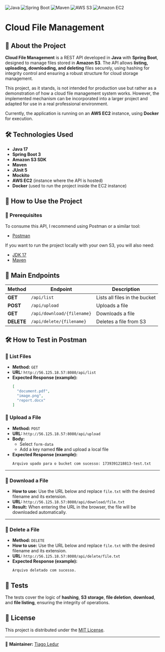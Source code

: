 ![Java](https://img.shields.io/badge/Java-17-orange?logo=java&logoColor=white)
![Spring Boot](https://img.shields.io/badge/Spring%20Boot-green?logo=springboot&logoColor=white)
![Maven](https://img.shields.io/badge/Maven-C71A36?logo=apachemaven&logoColor=white)
![AWS S3](https://img.shields.io/badge/AWS%20S3-Storage-orange?logo=amazons3&logoColor=white)
![Amazon EC2](https://img.shields.io/badge/Amazon%20EC2-Cloud-orange?logo=amazonaws&logoColor=white)

# Cloud File Management

## 📌 About the Project

**Cloud File Management** is a REST API developed in **Java** with **Spring Boot**, designed to manage files stored in **Amazon S3**. The API allows **listing, uploading, downloading, and deleting** files securely, using hashing for integrity control and ensuring a robust structure for cloud storage management.

This project, as it stands, is not intended for production use but rather as a demonstration of how a cloud file management system works. However, the implemented mechanism can be incorporated into a larger project and adapted for use in a real professional environment.

Currently, the application is running on an **AWS EC2** instance, using **Docker** for execution.

## 🛠️ Technologies Used

- **Java 17**
- **Spring Boot 3**
- **Amazon S3 SDK**
- **Maven**
- **JUnit 5**
- **Mockito**
- **AWS EC2** (instance where the API is hosted)
- **Docker** (used to run the project inside the EC2 instance)

## 🚀 How to Use the Project

### 🔧 Prerequisites

To consume this API, I recommend using Postman or a similar tool:

- [Postman](https://www.postman.com/)

If you want to run the project locally with your own S3, you will also need:

- [JDK 17](https://www.oracle.com/java/technologies/javase/jdk17-archive-downloads.html)
- [Maven](https://maven.apache.org/)

## 📌 Main Endpoints

| Method  | Endpoint          | Description                     |
|---------|------------------|--------------------------------|
| **GET**  | `/api/list`     | Lists all files in the bucket |
| **POST** | `/api/upload`   | Uploads a file |
| **GET**  | `/api/download/{filename}` | Downloads a file |
| **DELETE** | `/api/delete/{filename}` | Deletes a file from S3 |

## 🛠️ How to Test in Postman

### 🔹 List Files
- **Method:** `GET`
- **URL:** `http://56.125.18.57:8080/api/list`
- **Expected Response (example):**
  ```json
  [
    "document.pdf",
    "image.png",
    "report.docx"
  ]
  ```

### 🔹 Upload a File
- **Method:** `POST`
- **URL:** `http://56.125.18.57:8080/api/upload`
- **Body:**
  - Select `form-data`
  - Add a key named **file** and upload a local file
- **Expected Response (example):**
  ```
  Arquivo upado para o bucket com sucesso: 1739391218813-test.txt
  ```
---
### 🔹 Download a File
- **How to use:** Use the URL below and replace `file.txt` with the desired filename and its extension.
- **URL:** `http://56.125.18.57:8080/api/download/file.txt`
- **Result:** When entering the URL in the browser, the file will be downloaded automatically.
---
### 🔹 Delete a File
- **Method:** `DELETE`
- **How to use:** Use the URL below and replace `file.txt` with the desired filename and its extension.
- **URL:** `http://56.125.18.57:8080/api/delete/file.txt`
- **Expected Response (example):**
  ```
  Arquivo deletado com sucesso.
  ```

## 🧪 Tests  
The tests cover the logic of **hashing**, **S3 storage**, **file deletion**, **download**, and **file listing**, ensuring the integrity of operations.

## 📜 License

This project is distributed under the [MIT License](https://opensource.org/licenses/MIT).

---
📌 **Maintainer:** [Tiago Ledur](https://github.com/TiagoLedur)
